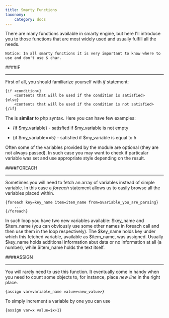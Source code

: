 ```yaml
---
title: Smarty Functions
taxonomy:
    category: docs
---
```


There are many functions available in smarty engine, but here I'll introduce you to those functions that are most widely used and usually fulfill all the needs.

	Notice: In all smarty functions it is very important to know where to use and don't use $ char.

####IF
___

First of all, you should familiarize yourself with _if_ statement:

	{if <condition>}
		<contents that will be used if the condition is satisfied>
	{else}
		<contents that will be used if the condition is not satisfied>
	{/if}

The <condition> is **similar** to php syntax. Here you can have few examples:

* {if $my_variable} - satisfied if $my_variable is not empty

* {if $my_variable==5} - satisfied if $my_variable is equal to 5

Often some of the variables provided by the module are optional (they are not always passed). In such case you may want to check if particular variable was set and use appropriate style depending on the result.

####FOREACH
___

Sometimes you will need to fetch an array of variables instead of simple variable. In this case a _foreach_ statement allows us to easily browse all the variables placed within.

	{foreach key=key_name item=item_name from=$variable_you_are_parsing}
		...
	{/foreach}

In such loop you have two new variables available: $key_name and $item_name (you can obviously use some other names in foreach call and then use them in the loop respectively). The $key_name holds key under which this fetched variable, available as $item_name, was assigned. Usually $key_name holds additional information abut data or no information at all (a number), while $item_name holds the text itself.

####ASSIGN
___

You will rarely need to use this function. It eventually come in handy when you need to count some objects to, for instance, place _new line_ in the right place.

	{assign var=variable_name value=<new_value>}

To simply increment a variable by one you can use

	{assign var=x value=$x+1}